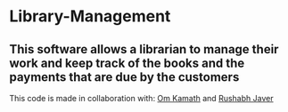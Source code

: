 # Library-Management
## This software allows a librarian to manage their work and keep track of the books and the payments that are due by the customers
This code is made in collaboration with:
  [Om Kamath](https://github.com/Om-Kamath) and
  [Rushabh Javer](https://github.com/rushabhhere)
